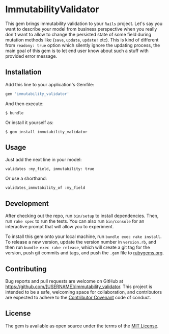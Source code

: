 # ImmutabilityValidator

This gem brings immutability validation to your `Rails` project. Let's say you want to describe your model from business
perspective when you really don't want to allow to change the persisted state of some field during mutation methods like
(`save`, `update`, `update!` etc). This is kind of different from `readony: true` option which silently ignore the
updating process, the main goal of this gem is to let end user know about such a stuff with provided error message.

## Installation

Add this line to your application's Gemfile:

```ruby
gem 'immutability_validator'
```

And then execute:

    $ bundle

Or install it yourself as:

    $ gem install immutability_validator

## Usage

Just add the next line in your model:

`validates :my_field, immutability: true`

Or use a shorthand:

`validates_immutability_of :my_field`

## Development

After checking out the repo, run `bin/setup` to install dependencies. Then, run `rake spec` to run the tests. You can also run `bin/console` for an interactive prompt that will allow you to experiment.

To install this gem onto your local machine, run `bundle exec rake install`. To release a new version, update the version number in `version.rb`, and then run `bundle exec rake release`, which will create a git tag for the version, push git commits and tags, and push the `.gem` file to [rubygems.org](https://rubygems.org).

## Contributing

Bug reports and pull requests are welcome on GitHub at https://github.com/[USERNAME]/immutability_validator. This project is intended to be a safe, welcoming space for collaboration, and contributors are expected to adhere to the [Contributor Covenant](http://contributor-covenant.org) code of conduct.


## License

The gem is available as open source under the terms of the [MIT License](http://opensource.org/licenses/MIT).

